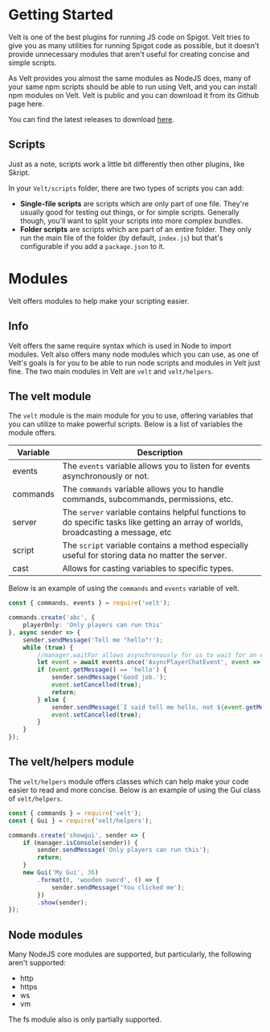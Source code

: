# Getting Started

Velt is one of the best plugins for running JS code on Spigot. Velt tries to give you as many utilities for running Spigot code as possible, but it doesn't provide unnecessary modules that aren't useful for creating concise and simple scripts.

As Velt provides you almost the same modules as NodeJS does, many of your same npm scripts should be able to run using Velt, and you can install npm modules on Velt. 
Velt is public and you can download it from its Github page here.

You can find the latest releases to download [here](https://github.com/Veltjs/Velt/releases).

## Scripts

Just as a note, scripts work a little bit differently then other plugins, like Skript.

In your `Velt/scripts` folder, there are two types of scripts you can add:

- **Single-file scripts** are scripts which are only part of one file. They're usually good for testing out things, or for simple scripts. Generally though, you'll want to split your scripts into more complex bundles.
- **Folder scripts** are scripts which are part of an entire folder. They only run the main file of the folder (by default, `index.js`) but that's configurable if you add a `package.json` to it.

# Modules

Velt offers modules to help make your scripting easier.

## Info

Velt offers the same require syntax which is used in Node to import modules. Velt also offers many node modules which you can use, as one of Velt's goals is for you to be able to run node scripts and modules in Velt just fine.
The two main modules in Velt are `velt` and `velt/helpers`.

## The velt module

The `velt` module is the main module for you to use, offering variables that you can utilize to make powerful scripts. Below is a list of variables the module offers.

| Variable | Description                                                                                                                                                                                          | 
|----------|------------------------------------------------------------------------------------------------------------------------------------------------------------------------------------------------------| 
| events   | The `events` variable allows you to listen for events asynchronously or not. |
| commands | The `commands` variable allows you to handle commands, subcommands, permissions, etc. |
| server   | The `server` variable contains helpful functions to do specific tasks like getting an array of worlds, broadcasting a message, etc | 
| script   | The `script` variable contains a method especially useful for storing data no matter the server. |
| cast     | Allows for casting variables to specific types. |

Below is an example of using the `commands` and `events` variable of velt.

```ts
const { commands, events } = require('velt');

commands.create('abc', {
    playerOnly: 'Only players can run this'
}, async sender => {
    sender.sendMessage('Tell me "hello"!');
    while (true) {
        //manager.waitFor allows asynchronously for us to wait for an event that matches the condition.
        let event = await events.once('AsyncPlayerChatEvent', event => event.getPlayer() === sender);
        if (event.getMessage() == 'hello') {
            sender.sendMessage('Good job.');
            event.setCancelled(true);
            return;
        } else {
            sender.sendMessage(`I said tell me hello, not ${event.getMessage()}`);
            event.setCancelled(true);
        }
    }  
});
```

## The velt/helpers module

The `velt/helpers` module offers classes which can help make your code easier to read and more concise. Below is an example of using the Gui class of `velt/helpers`.

```ts
const { commands } = require('velt');
const { Gui } = require('velt/helpers');

commands.create('showgui', sender => {
    if (manager.isConsole(sender)) {
        sender.sendMessage('Only players can run this');
        return;
    }
    new Gui('My Gui', 36)
        .format(0, 'wooden sword', () => {
            sender.sendMessage('You clicked me');
        })
        .show(sender);
});
```

## Node modules

Many NodeJS core modules are supported, but particularly, the following aren't supported:

- http
- https
- ws
- vm

The fs module also is only partially supported.